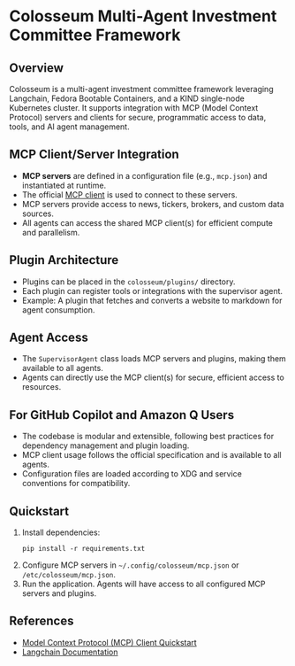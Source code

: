 # Colosseum Multi-Agent Investment Committee Framework

## Overview

Colosseum is a multi-agent investment committee framework leveraging Langchain, Fedora Bootable Containers, and a KIND single-node Kubernetes cluster. It supports integration with MCP (Model Context Protocol) servers and clients for secure, programmatic access to data, tools, and AI agent management.

## MCP Client/Server Integration

- **MCP servers** are defined in a configuration file (e.g., `mcp.json`) and instantiated at runtime.
- The official [MCP client](https://modelcontextprotocol.io/quickstart/client) is used to connect to these servers.
- MCP servers provide access to news, tickers, brokers, and custom data sources.
- All agents can access the shared MCP client(s) for efficient compute and parallelism.

## Plugin Architecture

- Plugins can be placed in the `colosseum/plugins/` directory.
- Each plugin can register tools or integrations with the supervisor agent.
- Example: A plugin that fetches and converts a website to markdown for agent consumption.

## Agent Access

- The `SupervisorAgent` class loads MCP servers and plugins, making them available to all agents.
- Agents can directly use the MCP client(s) for secure, efficient access to resources.

## For GitHub Copilot and Amazon Q Users

- The codebase is modular and extensible, following best practices for dependency management and plugin loading.
- MCP client usage follows the official specification and is available to all agents.
- Configuration files are loaded according to XDG and service conventions for compatibility.

## Quickstart

1. Install dependencies:
   ```
   pip install -r requirements.txt
   ```
2. Configure MCP servers in `~/.config/colosseum/mcp.json` or `/etc/colosseum/mcp.json`.
3. Run the application. Agents will have access to all configured MCP servers and plugins.

## References

- [Model Context Protocol (MCP) Client Quickstart](https://modelcontextprotocol.io/quickstart/client)
- [Langchain Documentation](https://python.langchain.com/)
